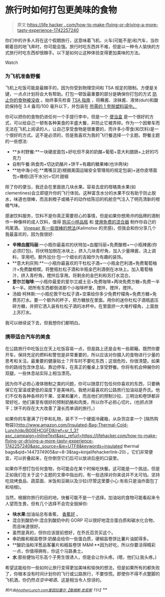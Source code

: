 # 旅行时如何打包更美味的食物

> 原文:[https://life hacker . com/how-to-make-flying-or-driving-a-more-tasty-experience-1742257240](https://lifehacker.com/how-to-make-flying-or-driving-a-more-tasty-experience-1742257240)

你们中的许多人将在这个假期旅行，这意味着飞机、火车(可能不是)和汽车，当你朝着目的地飞奔时，你可能会饿。旅行时吃东西并不难，但是以一种令人愉快的方式旅行时吃东西却很棘手。以下是如何让这种体验变得更加美味的方法。

Watch

### 为飞机准备野餐

飞机上吃饭可能是最棘手的，因为你受到物理空间和 TSA 规定的限制。方便是关键，一点点计划将会大有帮助。打包一顿饭最重要的部分是确保你打包的方式 [防止你的食物被没收](http://lifehacker.com/make-sure-the-tsa-doesnt-confiscate-your-snacks-5047271) 。始终事先检查 [TSA 指南](http://www.tsa.gov/travel/security-screening/prohibited-items) ，将蘸酱、涂抹酱、液体(duh)和酸奶保持在 3.4 盎司/100 毫升以下，并包装在 [所需的 1 夸脱塑料袋中。](http://www.tsa.gov/travel/security-screening/liquids-rule)

你可以把你的食物扔进任何一个手提行李中，但是一个 [便当盒](http://lifehacker.com/the-best-bags-containers-and-boxes-to-upgrade-your-br-915843552) 是一个很好的方式，可以给自己一顿有各种美食的丰盛大餐，并防止它被弄碎。作为一个因晕车而无法在飞机上阅读的人，让自己享受食物是很重要的，而许多小零食(和饮料)是一个很好的方式。这不是必须的，但是我喜欢为我的飞行餐选择一个主题。野餐主题的一些想法:

*   **乡村野餐:**一块硬皮面包+好吃但不臭的奶酪+葡萄+意大利腊肠+上好的巧克力
*   自制午餐:熟食肉+切达奶酪片+饼干+有趣的糖果棒(也许两块)
*   **地中海小吃:**鹰嘴豆泥(根据美国运输安全管理局的规定包装)+迷你皮塔面包+橄榄(沥干水分)+切片甜椒

除了你的便当，我还会在里面放几块水果。容易去皮的柑橘类水果(如 clementines)会立即提升你的飞行体验。这种富含水分的水果不仅有助于防止脱水，味道也很棒，而且剥橙子或橘子的动作给陈旧的机舱空气注入了明亮清新的柑橘气味。

感谢饮料服务，饮料不是你真正需要担心的事情，但是如果你想用*你的*品牌的酒制作一种像样的成人饮料，值得 [购买小样品瓶](http://afterhours.lifehacker.com/buy-airline-friendly-bottles-of-booze-at-home-to-save-b-1624712055?trending_test_c&utm_expid=66866090-62.YkETBcIMTk2uX1oytHipyg.3&utm_referrer=http%3A%2F%2Flifehacker.com%2Fmake-these-airplane-friendly-cocktails-on-your-next-lon-1707851842%3Ftrending_test_c) 和 [使用免费的混合器](http://lifehacker.com/make-these-airplane-friendly-cocktails-on-your-next-lon-1707851842?trending_test_c&utm_expid=66866090-62.YkETBcIMTk2uX1oytHipyg.3&utm_referrer=https%3A%2F%2Fwww.google.com%2F) 制作你自己的鸡尾酒。 [Vinepair 有一些很棒的想法](http://vinepair.com/wine-blog/lifehack-make-these-7-awesome-cocktails-on-a-plane/)(Kalimotxo 的灵感)，但我会和你分享几个我最喜欢的，因为我很好:

*   **辛辣血腥玛丽**:一小瓶你最喜欢的伏特加+血腥玛丽+免费酸橙+一小瓶辣酱(你必须打包)。将伏特加倒在冰块上，挤入几块青柠角，加入少量辣酱，浇上调料，享用吧。额外加分:包一个细长的吉姆作为有趣的装饰。
*   **意大利灰狗:**一小瓶你最喜欢的干杜松子酒+一小瓶金巴利酒+免费葡萄柚汁+免费酸橙楔。将整瓶杜松子酒和半瓶金巴利酒倒在冰块上。加入葡萄柚汁，挤入青柠角，搅拌后享用。将剩余的金巴利和苏打水混合。
*   **爱尔兰咖啡**:一小瓶你最爱的爱尔兰威士忌+免费咖啡+两块免费方糖+免费一半&一半。把所有东西都倒进那个小咖啡杯里，搅拌，搅拌，搅拌。
*   汤姆·柯林斯:一小瓶伦敦干杜松子酒+空乘给你多少免费柠檬角+免费方糖+免费苏打水。要一个额外的杯子，把方糖放在里面。用你的迷你杜松子酒瓶底压碎方糖，并把它洒入装有杜松子酒的冰杯中。在里面挤一大堆柠檬角，上面放上苏打水。

我可以继续说下去，但我想你们都明白。

### 携带适合汽车的美食

在公路旅行中吃饭比在天上吃饭容易一点，但是路上还是会有一些颠簸。既然你要开车，保持充足的燃料和警觉是非常重要的，所以应该对你摄入的食物进行少量的思考和关注。最重要的健康贴士？开车时不要吃东西；这很危险，你很清楚。如果你的路线包含休息站，靠边停车，在真正的餐桌上享受野餐。你将有机会伸展你的双腿，一些休息站实际上相当漂亮。

因为你不必担心液体限制之类的问题，你可以随意打包任何你喜欢的东西，只要确保它在室温或更低的温度下是美味的。我绝对最喜欢的公路旅行加油站是乔氏。他们不仅有各种各样的干果、坚果和薯片，而且他们的预制沙拉、三明治和卷饼都非常好吃，他们甚至有很好的预制奶酪和肉类，所以你不必担心切片。(也抓点饼干；饼干的存在大大改善了漫长而单调的旅行。)

如果你的车塞满了行李和礼物，装不下一个硬面冷藏箱，从杂货店拿一个 [隔热购物袋](http://www.amazon.com/Insulated-Bag-Thermal-Cold-Lunch/dp/B00EHCGFD8/ref=sr_1_3?asc_campaign=InlineText&asc_refurl=https://lifehacker.com/how-to-make-flying-or-driving-a-more-tasty-experience-1742257240&asc_source=&ie=UTF8&keywords=insulated thermal bags&qid=1447374905&sr=8-3&tag=kinjalifehackerlink-20) 。它们非常便宜，可以折叠起来，在你倒空它们后可以放进后座的口袋里。

如果你不想打包任何食物，你可能会在某个时候吃快餐。这可能是一个挑战，但是正如我们在关于这个主题的文章中指出的，有一些选择对你来说并不太可怕。坚持吃烧烤食品、蔬菜面、米饭和豆碗以及沙拉(尽管这里要小心:有些只是油炸面包丁和培根)。

当然，根据你旅行的目的地，快餐可能不是一个选择。加油站的食物可能看起来令人望而生畏，但有几个选择不会完全毁掉你:

*   **块水果**:加油站总有香蕉， [香蕉好](https://www.youtube.com/watch?v=yAJrsd0jW6U) 。
*   混合到酸奶中:混合到酸奶中的 GORP 可以很好地混合蛋白质和碳水化合物，而且味道很好。
*   虽然是真的，但你应该提前想好，在乔氏百货买这个。
*   串奶酪和椒盐卷饼:奶酪会给你一些蛋白质，硬椒盐卷饼比薯片油腻得多。
*   **酸奶油和洋葱品客薯片和椒盐卷饼 M&M:**因为好吃，所以你要活得精彩一点，你值得拥有，你这个马路勇士。
*   **水**:那些健怡可乐高个子男生很诱人，但是会让你头疼。(嗯，他们让我头疼。)

希望这能给你一些如何让旅行变得更加美味和愉快的想法，但是如果所有的都失败了，你根本没有时间计划你的飞行或公路旅行，不要惊慌。即使你不得不点蹩脚的飞机酒，你仍然*在空中喝酒*，这是相当令人惊讶的。

<small>*照片由*</small>[<small>*AnotherLunch.com*</small>](https://www.flickr.com/photos/buzzymelibee/8394481901/)<small></small>*[<small>*奎因*</small>](https://www.flickr.com/photos/quinnanya/2674146525/)<small></small>*[<small>*拉塞尔【詹姆斯·史密斯*</small>](https://www.flickr.com/photos/russelljsmith/468929113/) <small>*T51】*</small>**